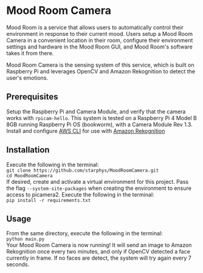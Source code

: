 # Mood Room Camera
Mood Room is a service that allows users to automatically control their environment in response to their current mood. Users setup a Mood Room Camera in a convenient location in their room, configure their environment settings and hardware in the Mood Room GUI, and Mood Room's software takes it from there.  
  
Mood Room Camera is the sensing system of this service, which is built on Raspberry Pi and leverages OpenCV and Amazon Rekognition to detect the user's emotions.  

## Prerequisites
Setup the Raspberry Pi and Camera Module, and verify that the camera works with `rpicam-hello`. This system is tested on a Raspberry Pi 4 Model B 8GB running Raspberry Pi OS (bookworm), with a Camera Module Rev 1.3.  
Install and configure [AWS CLI](https://aws.amazon.com/cli/) for use with [Amazon Rekognition](https://docs.aws.amazon.com/rekognition/latest/dg/getting-started.html)

## Installation
Execute the following in the terminal:  
`git clone https://github.com/starphys/MoodRoomCamera.git`  
`cd MoodRoomCamera`  
If desired, create and activate a virtual environment for this project. Pass the flag `--system-site-packages` when creating the environment to ensure access to picamera2. Execute the following in the terminal:  
`pip install -r requirements.txt`  

## Usage
From the same directory, execute the following in the terminal:  
`python main.py`  
Your Mood Room Camera is now running! It will send an image to Amazon Rekognition once every two minutes, and only if OpenCV detected a face currently in frame. If no faces are detect, the system will try again every 7 seconds.